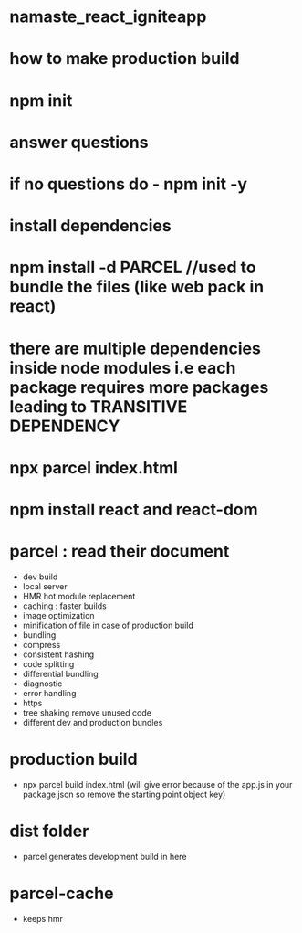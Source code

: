 # namaste_react_igniteapp

# how to make production build
# npm init
# answer questions 
# if no questions do - npm init -y

# install dependencies
# npm install -d PARCEL //used to bundle the files (like web pack in react)
# there are multiple dependencies inside node modules i.e each package requires more packages leading to TRANSITIVE DEPENDENCY
# npx parcel index.html

# npm install react and react-dom

# parcel  : read their document
- dev build
- local server
- HMR hot module replacement 
- caching : faster builds
- image optimization 
- minification of file in case of production build
- bundling
- compress
- consistent hashing
- code splitting
- differential bundling
- diagnostic
- error handling
- https
- tree shaking remove unused code
- different dev and production bundles

# production build 
- npx parcel build index.html
(will give error because of the app.js in your package.json so remove the starting point object key)

# dist folder
- parcel generates development build in here 

# parcel-cache
- keeps hmr